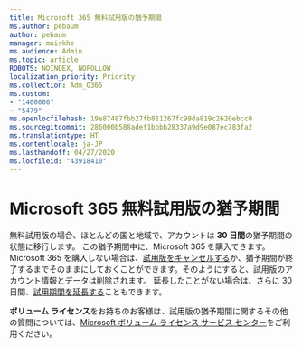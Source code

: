 ```yaml
---
title: Microsoft 365 無料試用版の猶予期間
ms.author: pebaum
author: pebaum
manager: mnirkhe
ms.audience: Admin
ms.topic: article
ROBOTS: NOINDEX, NOFOLLOW
localization_priority: Priority
ms.collection: Adm_O365
ms.custom:
- "1400006"
- "5479"
ms.openlocfilehash: 19e87487fbb27fb811267fc99da819c2620ebcc0
ms.sourcegitcommit: 286000b588adef1bbbb28337a9d9e087ec783fa2
ms.translationtype: HT
ms.contentlocale: ja-JP
ms.lasthandoff: 04/27/2020
ms.locfileid: "43918410"
---
```

# <a name="grace-period-for-microsoft-365-free-trial"></a>Microsoft 365 無料試用版の猶予期間

無料試用版の場合、ほとんどの国と地域で、アカウントは **30 日間**の猶予期間の状態に移行します。 この猶予期間中に、Microsoft 365 を購入できます。 Microsoft 365 を購入しない場合は、[試用版をキャンセルする](https://docs.microsoft.com/microsoft-365/commerce/subscriptions/cancel-your-subscription?view=o365-worldwide)か、猶予期間が終了するまでそのままにしておくことができます。そのようにすると、試用版のアカウント情報とデータは削除されます。 延長したことがない場合は、さらに 30 日間、[試用期間を延長する](https://docs.microsoft.com/microsoft-365/commerce/extend-your-trial)こともできます。

**ボリューム ライセンス**をお持ちのお客様は、試用版の猶予期間に関するその他の質問については、[Microsoft ボリューム ライセンス サービス センター](https://support.microsoft.com/help/4471406/how-to-contact-the-microsoft-volume-licensing-service-center)をご利用ください。
